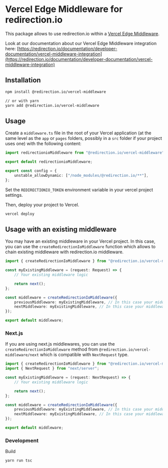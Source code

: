 # Vercel Edge Middleware for redirection.io

This package allows to use redirection.io within
a [Vercel Edge Middleware](https://vercel.com/docs/functions/edge-middleware).

Look at our documentation about our Vercel Edge Middleware integration
here: [https://redirection.io/documentation/developer-documentation/vercel-middleware-integration](https://redirection.io/documentation/developer-documentation/vercel-middleware-integration)

## Installation

```bash
npm install @redirection.io/vercel-middleware

// or with yarn
yarn add @redirection.io/vercel-middleware
```

## Usage

Create a `middleware.ts` file in the root of your Vercel application (at the same level as the `app` or `pages` folders,
possibly in a `src` folder if your project uses one) with the following content:

```typescript
import redirectionioMiddleware from "@redirection.io/vercel-middleware";

export default redirectionioMiddleware;

export const config = {
    unstable_allowDynamic: ["/node_modules/@redirection.io/**"],
};
```

Set the `REDIRECTIONIO_TOKEN` environment variable in your vercel project settings.

Then, deploy your project to Vercel.

```bash
vercel deploy
```

## Usage with an existing middleware

You may have an existing middleware in your Vercel project. In this case, you can use
the `createRedirectionIoMiddleware` function which allows to chain existing middleware with redirection.io middleware.

```typescript
import { createRedirectionIoMiddleware } from "@redirection.io/vercel-middleware";

const myExistingMiddleware = (request: Request) => {
    // Your existing middleware logic

    return next();
};

const middleware = createRedirectionIoMiddleware({
    previousMiddleware: myExistingMiddleware, // In this case your middleware is executed before redirection.io middleware
    nextMiddleware: myExistingMiddleware, // In this case your middleware is executed after redirection.io middleware
});

export default middleware;
```

### Next.js

If you are using next.js middlewares, you can use the `createRedirectionIoMiddleware` method
from `@redirection.io/vercel-middleware/next` which is compatible with `NextRequest` type.

```typescript
import { createRedirectionIoMiddleware } from "@redirection.io/vercel-middleware/next";
import { NextRequest } from "next/server";

const myExistingMiddleware = (request: NextRequest) => {
    // Your existing middleware logic

    return next();
};

const middleware = createRedirectionIoMiddleware({
    previousMiddleware: myExistingMiddleware, // In this case your middleware is executed before redirection.io middleware
    nextMiddleware: myExistingMiddleware, // In this case your middleware is executed after redirection.io middleware
});

export default middleware;
```

### Development

Build

```bash
yarn run tsc
```
